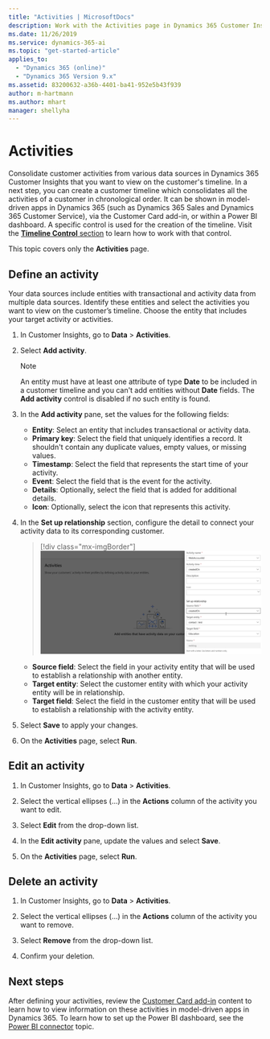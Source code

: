 ```yaml
---
title: "Activities | MicrosoftDocs"
description: Work with the Activities page in Dynamics 365 Customer Insights
ms.date: 11/26/2019
ms.service: dynamics-365-ai
ms.topic: "get-started-article"
applies_to: 
  - "Dynamics 365 (online)"
  - "Dynamics 365 Version 9.x"
ms.assetid: 83200632-a36b-4401-ba41-952e5b43f939
author: m-hartmann
ms.author: mhart
manager: shellyha
---
```


# Activities

Consolidate customer activities from various data sources in Dynamics 365 Customer Insights that you want to view on the customer's timeline. In a next step, you can create a customer timeline which consolidates all the activities of a customer in chronological order. It can be shown in model-driven apps in Dynamics 365 (such as Dynamics 365 Sales and Dynamics 365 Customer Service), via the Customer Card add-in, or within a Power BI dashboard. A specific control is used for the creation of the timeline. Visit the [**Timeline Control** section](pm-customer-card-addin.md#timeline-control) to learn how to work with that control.

This topic covers only the **Activities** page.

## Define an activity

Your data sources include entities with transactional and activity data from multiple data sources. Identify these entities and select the activities you want to view on the customer’s timeline. Choose the entity that includes your target activity or activities.

1. In Customer Insights, go to **Data** > **Activities**.

2. Select **Add activity**.

   > [!NOTE]
   > An entity must have at least one attribute of type **Date** to be included in a customer timeline and you can't add entities without **Date** fields. The **Add activity** control is disabled if no such entity is found.

3. In the **Add activity** pane, set the values for the following fields:

   - **Entity**: Select an entity that includes transactional or activity data.
   - **Primary key**: Select the field that uniquely identifies a record. It shouldn't contain any duplicate values, empty values, or missing values.
   - **Timestamp**: Select the field that represents the start time of your activity.
   - **Event**: Select the field that is the event for the activity.
   - **Details**: Optionally, select the field that is added for additional details.
   - **Icon**: Optionally, select the icon that represents this activity.

3. In the **Set up relationship** section, configure the detail to connect your activity data to its corresponding customer.

   > [!div class="mx-imgBorder"]
   > ![Define the entity relationship](media/activities-entities-define.png "Define the entity relationship")

    - **Source field**: Select the field in your activity entity that will be used to establish a relationship with another entity.
    - **Target entity**: Select the customer entity with which your activity entity will be in relationship.
    - **Target field**: Select the field in the customer entity that will be used to establish a relationship with the activity entity.

4. Select **Save** to apply your changes.

5. On the **Activities** page, select **Run**.

## Edit an activity

1. In Customer Insights, go to **Data** > **Activities**.

2. Select the vertical ellipses (...) in the **Actions** column of the activity you want to edit.

3. Select **Edit** from the drop-down list.

4. In the **Edit activity** pane, update the values and select **Save**.

5. On the **Activities** page, select **Run**.

## Delete an activity

1. In Customer Insights, go to **Data** > **Activities**.

2. Select the vertical ellipses (...) in the **Actions** column of the activity you want to remove.

3. Select **Remove** from the drop-down list.

4. Confirm your deletion.

## Next steps

After defining your activities, review the [Customer Card add-in](pm-customer-card-addin.md) content to learn how to view information on these activities in model-driven apps in Dynamics 365. To learn how to set up the Power BI dashboard, see the [Power BI connector](pm-connectors.md) topic.
